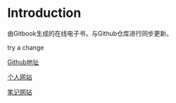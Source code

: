 # Introduction

由Gitbook生成的在线电子书，与Github仓库进行同步更新。

try a change

[Github地址](https://github.com/christopherzh/Notes)

[个人网站](https://github.com/christopherzh/Notes/tree/93cf8754d691aedb66d2038f2a813e5d28a86e4d/tonialove.me)

[笔记网站](https://notes.tonialove.me/)


